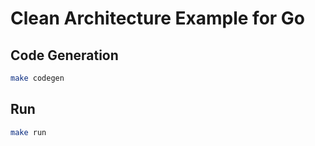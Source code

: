 # Clean Architecture Example for Go

## Code Generation
```bash
make codegen
```

## Run
```bash
make run
```
